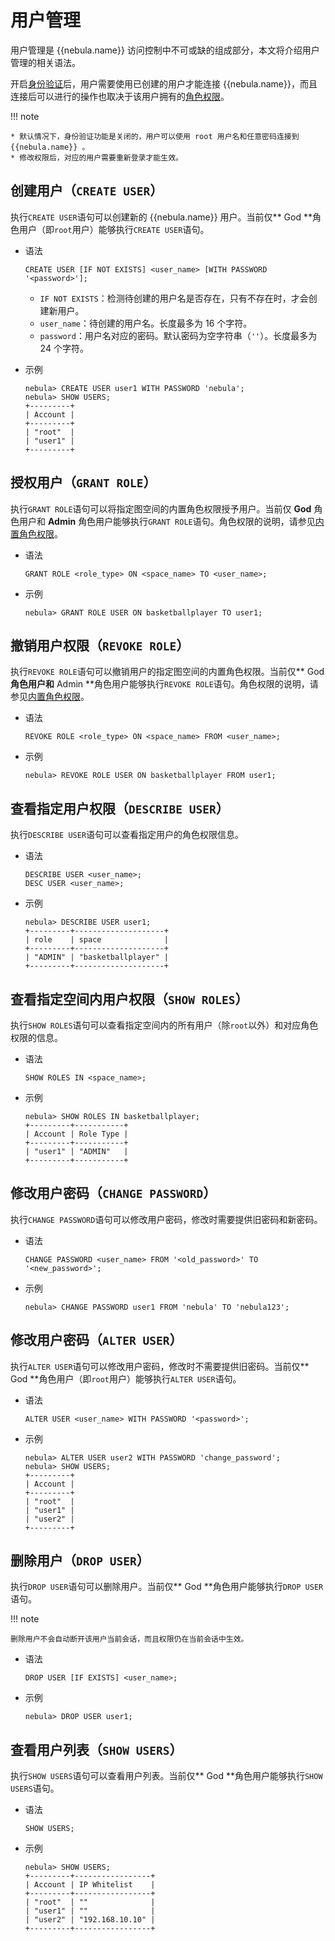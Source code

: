 # 用户管理

用户管理是 {{nebula.name}} 访问控制中不可或缺的组成部分，本文将介绍用户管理的相关语法。

开启[身份验证](1.authentication.md)后，用户需要使用已创建的用户才能连接 {{nebula.name}}，而且连接后可以进行的操作也取决于该用户拥有的[角色权限](3.role-list.md)。

!!! note

    * 默认情况下，身份验证功能是关闭的，用户可以使用 root 用户名和任意密码连接到 {{nebula.name}} 。
    * 修改权限后，对应的用户需要重新登录才能生效。

## 创建用户（`CREATE USER`）

执行`CREATE USER`语句可以创建新的 {{nebula.name}} 用户。当前仅** God **角色用户（即`root`用户）能够执行`CREATE USER`语句。


- 语法

  ```ngql
  CREATE USER [IF NOT EXISTS] <user_name> [WITH PASSWORD '<password>'];
  ```

  - `IF NOT EXISTS`：检测待创建的用户名是否存在，只有不存在时，才会创建新用户。
  - `user_name`：待创建的用户名。长度最多为 16 个字符。
  - `password`：用户名对应的密码。默认密码为空字符串（`''`）。长度最多为 24 个字符。





- 示例

  ```ngql
  nebula> CREATE USER user1 WITH PASSWORD 'nebula';
  nebula> SHOW USERS;
  +---------+
  | Account |
  +---------+
  | "root"  |
  | "user1" |
  +---------+
  ```




## 授权用户（`GRANT ROLE`）

执行`GRANT ROLE`语句可以将指定图空间的内置角色权限授予用户。当前仅 **God** 角色用户和 **Admin** 角色用户能够执行`GRANT ROLE`语句。角色权限的说明，请参见[内置角色权限](3.role-list.md)。

- 语法

  ```ngql
  GRANT ROLE <role_type> ON <space_name> TO <user_name>;
  ```

- 示例

  ```ngql
  nebula> GRANT ROLE USER ON basketballplayer TO user1;
  ```

## 撤销用户权限（`REVOKE ROLE`）

执行`REVOKE ROLE`语句可以撤销用户的指定图空间的内置角色权限。当前仅** God **角色用户和** Admin **角色用户能够执行`REVOKE ROLE`语句。角色权限的说明，请参见[内置角色权限](3.role-list.md)。

- 语法

  ```ngql
  REVOKE ROLE <role_type> ON <space_name> FROM <user_name>;
  ```

- 示例

  ```ngql
  nebula> REVOKE ROLE USER ON basketballplayer FROM user1;
  ```

## 查看指定用户权限（`DESCRIBE USER`）

执行`DESCRIBE USER`语句可以查看指定用户的角色权限信息。

- 语法

  ```ngql
  DESCRIBE USER <user_name>;
  DESC USER <user_name>;
  ```

- 示例

  ```ngql
  nebula> DESCRIBE USER user1;
  +---------+--------------------+
  | role    | space              |
  +---------+--------------------+
  | "ADMIN" | "basketballplayer" |
  +---------+--------------------+
  ```

## 查看指定空间内用户权限（`SHOW ROLES`）

执行`SHOW ROLES`语句可以查看指定空间内的所有用户（除`root`以外）和对应角色权限的信息。

- 语法

  ```ngql
  SHOW ROLES IN <space_name>;
  ```

- 示例

  ```ngql
  nebula> SHOW ROLES IN basketballplayer;
  +---------+-----------+
  | Account | Role Type |
  +---------+-----------+
  | "user1" | "ADMIN"   |
  +---------+-----------+
  ```

## 修改用户密码（`CHANGE PASSWORD`）

执行`CHANGE PASSWORD`语句可以修改用户密码，修改时需要提供旧密码和新密码。

- 语法

  ```ngql
  CHANGE PASSWORD <user_name> FROM '<old_password>' TO '<new_password>';
  ```

- 示例

  ```ngql
  nebula> CHANGE PASSWORD user1 FROM 'nebula' TO 'nebula123';
  ```

## 修改用户密码（`ALTER USER`）

执行`ALTER USER`语句可以修改用户密码，修改时不需要提供旧密码。当前仅** God **角色用户（即`root`用户）能够执行`ALTER USER`语句。


- 语法

  ```ngql
  ALTER USER <user_name> WITH PASSWORD '<password>';
  ```





- 示例

  ```ngql
  nebula> ALTER USER user2 WITH PASSWORD 'change_password';
  nebula> SHOW USERS;
  +---------+
  | Account |
  +---------+
  | "root"  |
  | "user1" |
  | "user2" |
  +---------+
  ```




## 删除用户（`DROP USER`）

执行`DROP USER`语句可以删除用户。当前仅** God **角色用户能够执行`DROP USER`语句。

!!! note

    删除用户不会自动断开该用户当前会话，而且权限仍在当前会话中生效。

- 语法

  ```ngql
  DROP USER [IF EXISTS] <user_name>;
  ```

- 示例

  ```ngql
  nebula> DROP USER user1;
  ```

## 查看用户列表（`SHOW USERS`）

执行`SHOW USERS`语句可以查看用户列表。当前仅** God **角色用户能够执行`SHOW USERS`语句。

- 语法

  ```ngql
  SHOW USERS;
  ```

- 示例

  ```ngql
  nebula> SHOW USERS;
  +---------+-----------------+
  | Account | IP Whitelist    |
  +---------+-----------------+
  | "root"  | ""              |
  | "user1" | ""              |
  | "user2" | "192.168.10.10" |
  +---------+-----------------+
  ```
